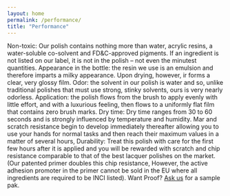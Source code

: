 ```yaml
---
layout: home
permalink: /performance/
title: "Performance"
---
```


Non-toxic: Our polish contains nothing more than water, acrylic resins, a water-soluble co-solvent and
FD&C-approved pigments. If an ingredient is not listed on our label, it is not in the polish – not even the
minutest quantities.
Appearance in the bottle: the resin we use is an emulsion and therefore imparts a milky appearance.
Upon drying, however, ir forms a clear, very glossy film.
Odor: the solvent in our polish is water and so, unlike traditional polishes that must use strong, stinky
solvents, ours is very nearly odorless.
Application: the polish flows from the brush to apply evenly with little effort, and with a luxurious
feeling, then flows to a uniformly flat film that contains zero brush marks.
Dry time: Dry time ranges from 30 to 60 seconds and is strongly influenced by temperature and
humidity. Mar and scratch resistance begin to develop immediately thereafter allowing you to use your
hands for normal tasks and then reach their maximum values in a matter of several hours,
Durability: Treat this polish with care for the first few hours after it is applied and you will be rewarded
with scratch and chip resistance comparable to that of the best lacquer polishes on the market.
(Our patented primer doubles this chip resistance, However, the active adhesion promoter in the primer
cannot be sold in the EU where all ingredients are required to be INCI listed).
Want Proof? <a href="">Ask us</a> for a sample pak.
